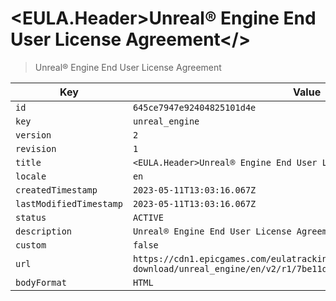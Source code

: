 # <EULA.Header>Unreal® Engine End User License Agreement</>

> Unreal® Engine End User License Agreement

| Key | Value |
| --- | ----- |
| `id` | `645ce7947e92404825101d4e` |
| `key` | `unreal_engine` |
| `version` | `2` |
| `revision` | `1` |
| `title` | `<EULA.Header>Unreal® Engine End User License Agreement</>` |
| `locale` | `en` |
| `createdTimestamp` | `2023-05-11T13:03:16.067Z` |
| `lastModifiedTimestamp` | `2023-05-11T13:03:16.067Z` |
| `status` | `ACTIVE` |
| `description` | `Unreal® Engine End User License Agreement` |
| `custom` | `false` |
| `url` | `https://cdn1.epicgames.com/eulatracking-download/unreal_engine/en/v2/r1/7be11df29cd87f4c3fe0032ad5bc3220.pdf` |
| `bodyFormat` | `HTML` |
